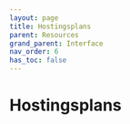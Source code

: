 ```yaml
---
layout: page
title: Hostingsplans
parent: Resources
grand_parent: Interface
nav_order: 6
has_toc: false
---
```


# Hostingsplans